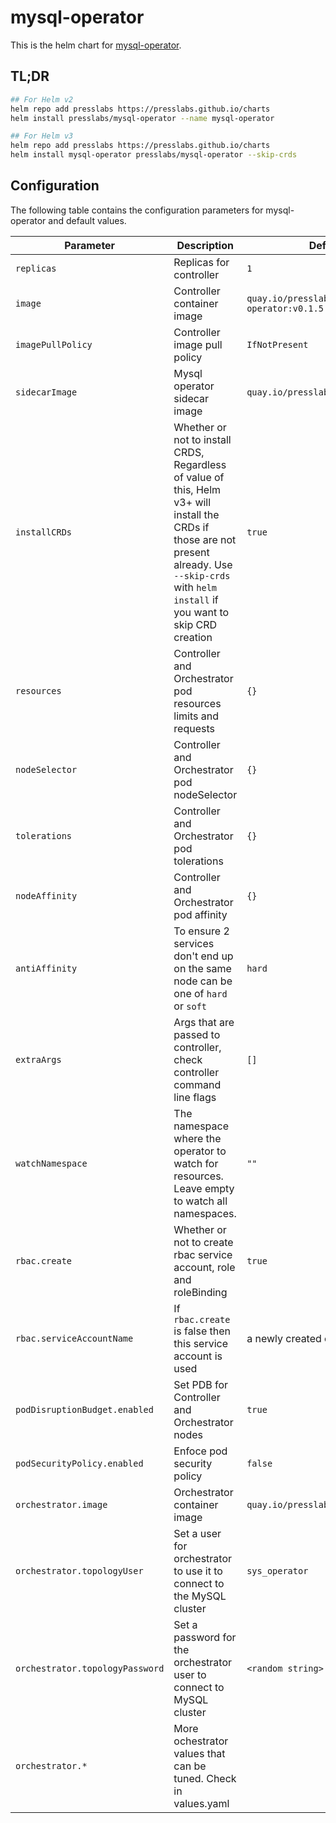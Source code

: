 # mysql-operator

This is the helm chart for [mysql-operator](https://github.com/presslabs/mysql-operator).

## TL;DR
```sh
## For Helm v2
helm repo add presslabs https://presslabs.github.io/charts
helm install presslabs/mysql-operator --name mysql-operator

## For Helm v3
helm repo add presslabs https://presslabs.github.io/charts
helm install mysql-operator presslabs/mysql-operator --skip-crds
```

## Configuration
The following table contains the configuration parameters for mysql-operator and default values.

| Parameter                       | Description                                                                                   | Default value                             |
| ---                             | ---                                                                                           | ---                                       |
| `replicas`                      | Replicas for controller                                                                       | `1`                                       |
| `image`                         | Controller container image                                                                    | `quay.io/presslabs/mysql-operator:v0.1.5` |
| `imagePullPolicy`               | Controller image pull policy                                                                  | `IfNotPresent`                            |
| `sidecarImage`                  | Mysql operator sidecar image                                                                  | `quay.io/presslabs/mysql-helper:v0.1.5`   |
| `installCRDs`                   | Whether or not to install CRDS, Regardless of value of this, Helm v3+ will install the CRDs if those are not present already. Use `--skip-crds` with `helm install` if you want to skip CRD creation                                                                | `true`                                    |
| `resources`                     | Controller and Orchestrator pod resources limits and requests                                 | `{}`                                      |
| `nodeSelector`                  | Controller and Orchestrator pod nodeSelector                                                  | `{}`                                      |
| `tolerations`                   | Controller and Orchestrator pod tolerations                                                   | `{}`                                      |
| `nodeAffinity`                  | Controller and Orchestrator pod affinity                                                      | `{}`                                      |
| `antiAffinity`                  | To ensure 2 services don't end up on the same node can be one of `hard` or `soft`             | `hard`                                    |
| `extraArgs`                     | Args that are passed to controller, check controller command line flags                       | `[]`                                      |
| `watchNamespace`                | The namespace where the operator to watch for resources. Leave empty to watch all namespaces. | `""`                                      |
| `rbac.create`                   | Whether or not to create rbac service account, role and roleBinding                           | `true`                                    |
| `rbac.serviceAccountName`       | If `rbac.create` is false then this service account is used                                   | a newly created one or `default`          |
| `podDisruptionBudget.enabled`   | Set PDB for Controller and Orchestrator nodes                                                 | `true`                                    |
| `podSecurityPolicy.enabled`     | Enfoce pod security policy                                                                    | `false`                                   |
| `orchestrator.image`            | Orchestrator container image                                                                  | `quay.io/presslabs/orchestrator:latest`   |
| `orchestrator.topologyUser`     | Set a user for orchestrator to use it to connect to the MySQL cluster                         | `sys_operator`                            |
| `orchestrator.topologyPassword` | Set a password for the orchestrator user to connect to MySQL cluster                          | `<random string>`                         |
| `orchestrator.*`                | More ochestrator values that can be tuned. Check in values.yaml                               |                                           |

